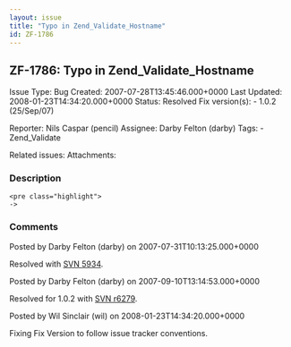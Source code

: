 ```yaml
---
layout: issue
title: "Typo in Zend_Validate_Hostname"
id: ZF-1786
---
```


ZF-1786: Typo in Zend\_Validate\_Hostname
-----------------------------------------

 Issue Type: Bug Created: 2007-07-28T13:45:46.000+0000 Last Updated: 2008-01-23T14:34:20.000+0000 Status: Resolved Fix version(s): - 1.0.2 (25/Sep/07)
 
 Reporter:  Nils Caspar (pencil)  Assignee:  Darby Felton (darby)  Tags: - Zend\_Validate
 
 Related issues: 
 Attachments: 
### Description

 
    <pre class="highlight">
    ->


 

 

### Comments

Posted by Darby Felton (darby) on 2007-07-31T10:13:25.000+0000

Resolved with [SVN 5934](http://framework.zend.com/fisheye/changelog/Zend_Framework/?cs=5934).

 

 

Posted by Darby Felton (darby) on 2007-09-10T13:14:53.000+0000

Resolved for 1.0.2 with [SVN r6279](http://framework.zend.com/fisheye/changelog/Zend_Framework/branch/release-1.0?cs=6279).

 

 

Posted by Wil Sinclair (wil) on 2008-01-23T14:34:20.000+0000

Fixing Fix Version to follow issue tracker conventions.

 

 